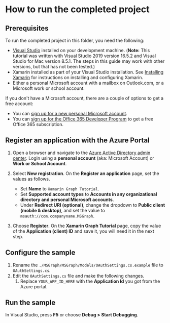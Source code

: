 # How to run the completed project

## Prerequisites

To run the completed project in this folder, you need the following:

- [Visual Studio](https://visualstudio.microsoft.com/vs/) installed on your development machine. (**Note:** This tutorial was written with Visual Studio 2019 version 16.5.2 and Visual Studio for Mac version 8.5.1. The steps in this guide may work with other versions, but that has not been tested.)
- Xamarin installed as part of your Visual Studio installation. See [Installing Xamarin](https://docs.microsoft.com/xamarin/cross-platform/get-started/installation) for instructions on installing and configuring Xamarin.
- Either a personal Microsoft account with a mailbox on Outlook.com, or a Microsoft work or school account.

If you don't have a Microsoft account, there are a couple of options to get a free account:

- You can [sign up for a new personal Microsoft account](https://signup.live.com/signup?wa=wsignin1.0&rpsnv=12&ct=1454618383&rver=6.4.6456.0&wp=MBI_SSL_SHARED&wreply=https://mail.live.com/default.aspx&id=64855&cbcxt=mai&bk=1454618383&uiflavor=web&uaid=b213a65b4fdc484382b6622b3ecaa547&mkt=E-US&lc=1033&lic=1).
- You can [sign up for the Office 365 Developer Program](https://developer.microsoft.com/office/dev-program) to get a free Office 365 subscription.

## Register an application with the Azure Portal

1. Open a browser and navigate to the [Azure Active Directory admin center](https://aad.portal.azure.com). Login using a **personal account** (aka: Microsoft Account) or **Work or School Account**.

1. Select **New registration**. On the **Register an application** page, set the values as follows.

    - Set **Name** to `Xamarin Graph Tutorial`.
    - Set **Supported account types** to **Accounts in any organizational directory and personal Microsoft accounts**.
    - Under **Redirect URI (optional)**, change the dropdown to **Public client (mobile & desktop)**, and set the value to `msauth://com.companyname.MSGraph`.


1. Choose **Register**. On the **Xamarin Graph Tutorial** page, copy the value of the **Application (client) ID** and save it, you will need it in the next step.


## Configure the sample

1. Rename the `./MSGraph/MSGraph/Models/OAuthSettings.cs.example` file to `OAuthSettings.cs`.
1. Edit the `OAuthSettings.cs` file and make the following changes.
    1. Replace `YOUR_APP_ID_HERE` with the **Application Id** you got from the Azure portal.

## Run the sample

In Visual Studio, press **F5** or choose **Debug > Start Debugging**.
